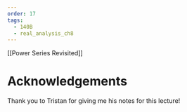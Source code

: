 ```yaml
---
order: 17
tags:
  - 140B
  - real_analysis_ch8
---
```

[[Power Series Revisited]]

# Acknowledgements
Thank you to Tristan for giving me his notes for this lecture! 